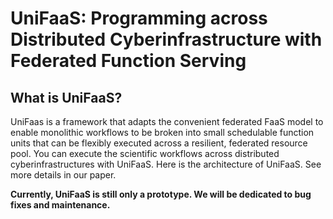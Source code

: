 # UniFaaS: Programming across Distributed Cyberinfrastructure with Federated Function Serving

## What is UniFaaS?
UniFaas is a framework that adapts the convenient federated FaaS model to enable monolithic workflows to be broken into small schedulable function units that can be flexibly executed across a resilient, federated resource pool. 
You can execute the scientific workflows across distributed cyberinfrastructures with UniFaaS.
Here is the architecture of UniFaaS. See more details in our paper.

**Currently, UniFaaS is still only a prototype. We will be dedicated to bug fixes and maintenance.**

